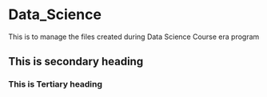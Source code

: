 # Data_Science
This is to manage the files created during Data Science Course era program

## This is secondary heading
### This is Tertiary heading
